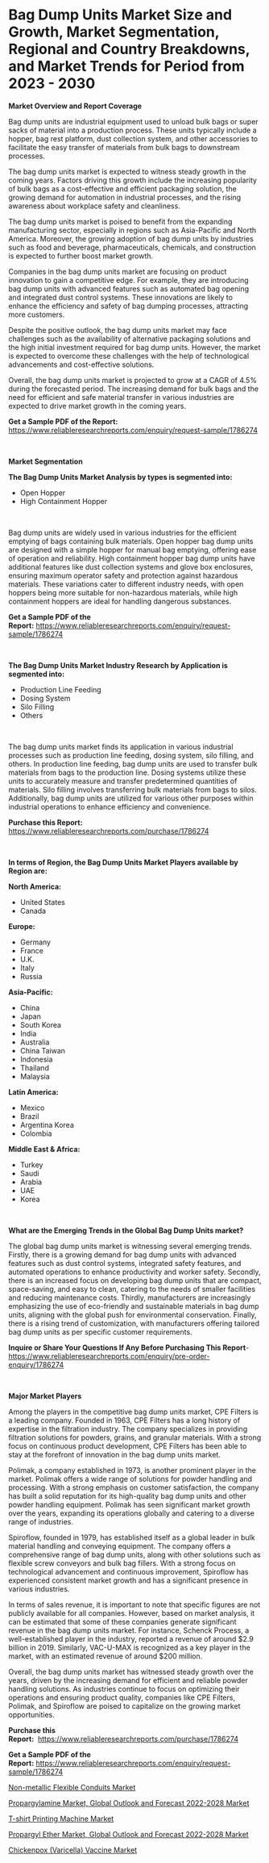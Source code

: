 <p><h1>Bag Dump Units Market Size and Growth, Market Segmentation, Regional and Country Breakdowns, and Market Trends for Period from 2023 -  2030</h1></p><p><strong>Market Overview and Report Coverage</strong></p>
<p><p>Bag dump units are industrial equipment used to unload bulk bags or super sacks of material into a production process. These units typically include a hopper, bag rest platform, dust collection system, and other accessories to facilitate the easy transfer of materials from bulk bags to downstream processes.</p><p>The bag dump units market is expected to witness steady growth in the coming years. Factors driving this growth include the increasing popularity of bulk bags as a cost-effective and efficient packaging solution, the growing demand for automation in industrial processes, and the rising awareness about workplace safety and cleanliness.</p><p>The bag dump units market is poised to benefit from the expanding manufacturing sector, especially in regions such as Asia-Pacific and North America. Moreover, the growing adoption of bag dump units by industries such as food and beverage, pharmaceuticals, chemicals, and construction is expected to further boost market growth.</p><p>Companies in the bag dump units market are focusing on product innovation to gain a competitive edge. For example, they are introducing bag dump units with advanced features such as automated bag opening and integrated dust control systems. These innovations are likely to enhance the efficiency and safety of bag dumping processes, attracting more customers.</p><p>Despite the positive outlook, the bag dump units market may face challenges such as the availability of alternative packaging solutions and the high initial investment required for bag dump units. However, the market is expected to overcome these challenges with the help of technological advancements and cost-effective solutions.</p><p>Overall, the bag dump units market is projected to grow at a CAGR of 4.5% during the forecasted period. The increasing demand for bulk bags and the need for efficient and safe material transfer in various industries are expected to drive market growth in the coming years.</p></p>
<p><strong>Get a Sample PDF of the Report:</strong> <a href="https://www.reliableresearchreports.com/enquiry/request-sample/1786274">https://www.reliableresearchreports.com/enquiry/request-sample/1786274</a></p>
<p>&nbsp;</p>
<p><strong>Market Segmentation</strong></p>
<p><strong>The Bag Dump Units Market Analysis by types is segmented into:</strong></p>
<p><ul><li>Open Hopper</li><li>High Containment Hopper</li></ul></p>
<p>&nbsp;</p>
<p><p>Bag dump units are widely used in various industries for the efficient emptying of bags containing bulk materials. Open hopper bag dump units are designed with a simple hopper for manual bag emptying, offering ease of operation and reliability. High containment hopper bag dump units have additional features like dust collection systems and glove box enclosures, ensuring maximum operator safety and protection against hazardous materials. These variations cater to different industry needs, with open hoppers being more suitable for non-hazardous materials, while high containment hoppers are ideal for handling dangerous substances.</p></p>
<p><strong>Get a Sample PDF of the Report:</strong>&nbsp;<a href="https://www.reliableresearchreports.com/enquiry/request-sample/1786274">https://www.reliableresearchreports.com/enquiry/request-sample/1786274</a></p>
<p>&nbsp;</p>
<p><strong>The Bag Dump Units Market Industry Research by Application is segmented into:</strong></p>
<p><ul><li>Production Line Feeding</li><li>Dosing System</li><li>Silo Filling</li><li>Others</li></ul></p>
<p>&nbsp;</p>
<p><p>The bag dump units market finds its application in various industrial processes such as production line feeding, dosing system, silo filling, and others. In production line feeding, bag dump units are used to transfer bulk materials from bags to the production line. Dosing systems utilize these units to accurately measure and transfer predetermined quantities of materials. Silo filling involves transferring bulk materials from bags to silos. Additionally, bag dump units are utilized for various other purposes within industrial operations to enhance efficiency and convenience.</p></p>
<p><strong>Purchase this Report:</strong>&nbsp; <a href="https://www.reliableresearchreports.com/purchase/1786274">https://www.reliableresearchreports.com/purchase/1786274</a></p>
<p>&nbsp;</p>
<p><strong>In terms of Region, the Bag Dump Units Market Players available by Region are:</strong></p>
<p>
    <p> <strong> North America: </strong>
        <ul>
            <li>United States</li>
            <li>Canada</li>
        </ul>
        </p> 
    <p> <strong> Europe: </strong>
        <ul>
            <li>Germany</li>
            <li>France</li>
            <li>U.K.</li>
            <li>Italy</li>
            <li>Russia</li>
        </ul>
        </p> 
    <p> <strong> Asia-Pacific: </strong>
        <ul>
            <li>China</li>
            <li>Japan</li>
            <li>South Korea</li>
            <li>India</li>
            <li>Australia</li>
            <li>China Taiwan</li>
            <li>Indonesia</li>
            <li>Thailand</li>
            <li>Malaysia</li>
        </ul>
        </p> 
    <p> <strong> Latin America: </strong>
        <ul>
            <li>Mexico</li>
            <li>Brazil</li>
            <li>Argentina Korea</li>
            <li>Colombia</li>
        </ul>
        </p> 
    <p> <strong> Middle East & Africa: </strong>
        <ul>
            <li>Turkey</li>
            <li>Saudi</li>
            <li>Arabia</li>
            <li>UAE</li>
            <li>Korea</li>
        </ul>
    </p>
    </p>
<p>&nbsp;</p>
<p><strong>What are the Emerging Trends in the Global Bag Dump Units market?</strong></p>
<p><p>The global bag dump units market is witnessing several emerging trends. Firstly, there is a growing demand for bag dump units with advanced features such as dust control systems, integrated safety features, and automated operations to enhance productivity and worker safety. Secondly, there is an increased focus on developing bag dump units that are compact, space-saving, and easy to clean, catering to the needs of smaller facilities and reducing maintenance costs. Thirdly, manufacturers are increasingly emphasizing the use of eco-friendly and sustainable materials in bag dump units, aligning with the global push for environmental conservation. Finally, there is a rising trend of customization, with manufacturers offering tailored bag dump units as per specific customer requirements.</p></p>
<p><strong>Inquire or Share Your Questions If Any Before Purchasing This Report</strong>- <a href="https://www.reliableresearchreports.com/enquiry/pre-order-enquiry/1786274">https://www.reliableresearchreports.com/enquiry/pre-order-enquiry/1786274</a></p>
<p>&nbsp;</p>
<p><strong>Major Market Players</strong></p>
<p><p>Among the players in the competitive bag dump units market, CPE Filters is a leading company. Founded in 1963, CPE Filters has a long history of expertise in the filtration industry. The company specializes in providing filtration solutions for powders, grains, and granular materials. With a strong focus on continuous product development, CPE Filters has been able to stay at the forefront of innovation in the bag dump units market.</p><p>Polimak, a company established in 1973, is another prominent player in the market. Polimak offers a wide range of solutions for powder handling and processing. With a strong emphasis on customer satisfaction, the company has built a solid reputation for its high-quality bag dump units and other powder handling equipment. Polimak has seen significant market growth over the years, expanding its operations globally and catering to a diverse range of industries.</p><p>Spiroflow, founded in 1979, has established itself as a global leader in bulk material handling and conveying equipment. The company offers a comprehensive range of bag dump units, along with other solutions such as flexible screw conveyors and bulk bag fillers. With a strong focus on technological advancement and continuous improvement, Spiroflow has experienced consistent market growth and has a significant presence in various industries.</p><p>In terms of sales revenue, it is important to note that specific figures are not publicly available for all companies. However, based on market analysis, it can be estimated that some of these companies generate significant revenue in the bag dump units market. For instance, Schenck Process, a well-established player in the industry, reported a revenue of around $2.9 billion in 2019. Similarly, VAC-U-MAX is recognized as a key player in the market, with an estimated revenue of around $200 million.</p><p>Overall, the bag dump units market has witnessed steady growth over the years, driven by the increasing demand for efficient and reliable powder handling solutions. As industries continue to focus on optimizing their operations and ensuring product quality, companies like CPE Filters, Polimak, and Spiroflow are poised to capitalize on the growing market opportunities.</p></p>
<p><strong>Purchase this Report:</strong>&nbsp;&nbsp;<a href="https://www.reliableresearchreports.com/purchase/1786274">https://www.reliableresearchreports.com/purchase/1786274</a></p>
<p></p>
<p><strong>Get a Sample PDF of the Report:</strong>&nbsp;<a href="https://www.reliableresearchreports.com/enquiry/request-sample/1786274">https://www.reliableresearchreports.com/enquiry/request-sample/1786274</a></p>
<p><p><a href="https://www.linkedin.com/pulse/non-metallic-flexible-conduits-market-share-amp-new/">Non-metallic Flexible Conduits Market</a></p><p><a href="https://medium.com/@sandyabbott2023/propargylamine-market-global-outlook-and-forecast-2022-2028-market-size-reveals-the-best-marketing-802c8ab2e309">Propargylamine Market, Global Outlook and Forecast 2022-2028 Market</a></p><p><a href="https://www.linkedin.com/pulse/t-shirt-printing-machine-market-size-share-global-analysis/">T-shirt Printing Machine Market</a></p><p><a href="https://medium.com/@cameronhuel/propargyl-ether-market-global-outlook-and-forecast-2022-2028-market-insights-into-market-cagr-89f81520afd4">Propargyl Ether Market, Global Outlook and Forecast 2022-2028 Market</a></p><p><a href="https://www.linkedin.com/pulse/chickenpox-varicella-vaccine-market-size-share-global/">Chickenpox (Varicella) Vaccine Market</a></p></p>